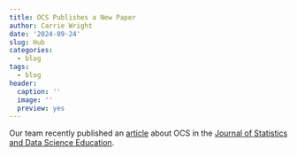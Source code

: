 ```yaml
---
title: OCS Publishes a New Paper
author: Carrie Wright
date: '2024-09-24'
slug: Hub
categories:
  - blog
tags:
  - blog
header:
  caption: ''
  image: ''
  preview: yes
---
```

 
Our team recently published an [article](https://www.tandfonline.com/doi/full/10.1080/26939169.2024.2394541) about OCS in the [Journal of Statistics and Data Science Education](https://doi.org/10.1080/26939169.2024.2394541).

